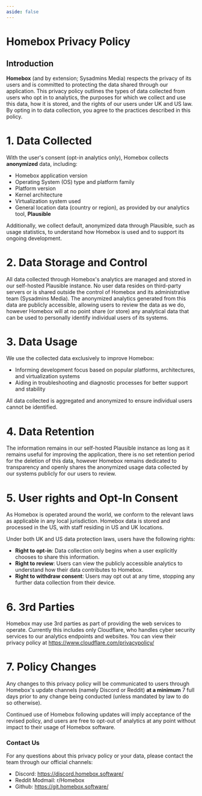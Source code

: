 ```yaml
---
aside: false
---
```


# Homebox Privacy Policy

## Introduction

**Homebox** (and by extension; Sysadmins Media) respects the privacy of its users and is committed to protecting the data shared through our application. This privacy policy outlines the types of data collected from users who opt in to analytics, the purposes for which we collect and use this data, how it is stored, and the rights of our users under UK and US law. By opting in to data collection, you agree to the practices described in this policy. 

# 1. Data Collected

With the user's consent (opt-in analytics only), Homebox collects **anonymized** data, including:

* Homebox application version
* Operating System (OS) type and platform family
* Platform version
* Kernel architecture
* Virtualization system used
* General location data (country or region), as provided by our analytics tool, **Plausible**

Additionally, we collect default, anonymized data through Plausible, such as usage statistics, to understand how Homebox is used and to support its ongoing development. 

# 2. Data Storage and Control

All data collected through Homebox's analytics are managed and stored in our self-hosted Plausible instance. No user data resides on third-party servers or is shared outside the control of Homebox and its administrative team (Sysadmins Media). The anonymized analytics generated from this data are publicly accessible, allowing users to review the data as we do, however Homebox will at no point share (or store) any analytical data that can be used to personally identify individual users of its systems.

# 3. Data Usage

We use the collected data exclusively to improve Homebox:

* Informing development focus based on popular platforms, architectures, and virtualization systems
* Aiding in troubleshooting and diagnostic processes for better support and stability

All data collected is aggregated and anonymized to ensure individual users cannot be identified.

# 4. Data Retention

The information remains in our self-hosted Plausible instance as long as it remains useful for improving the application, there is no set retention period for the deletion of this data, however Homebox remains dedicated to transparency and openly shares the anonymized usage data collected by our systems publicly for our users to review. 

# 5. User rights and Opt-In Consent

As Homebox is operated around the world, we conform to the relevant laws as applicable in any local jurisdiction. Homebox data is stored and processed in the US, with staff residing in US and UK locations. 

Under both UK and US data protection laws, users have the following rights:

* **Right to opt-in**: Data collection only begins when a user explicitly chooses to share this information.
* **Right to review**: Users can view the publicly accessible analytics to understand how their data contributes to Homebox.
* **Right to withdraw consent**: Users may opt out at any time, stopping any further data collection from their device.

# 6. 3rd Parties

Homebox may use 3rd parties as part of providing the web services to operate. Currently this includes only Cloudflare, who handles cyber security services to our analytics endpoints and websites. You can view their privacy policy at https://www.cloudflare.com/privacypolicy/

# 7. Policy Changes

Any changes to this privacy policy will be communicated to users through Homebox's update channels (namely Discord or Reddit) **at a minimum** 7 full days prior to any change being conducted (unless mandated by law to do so otherwise).

Continued use of Homebox following updates will imply acceptance of the revised policy, and users are free to opt-out of analytics at any point without impact to their usage of Homebox software. 


### Contact Us

For any questions about this privacy policy or your data, please contact the team through our official channels:

* Discord: https://discord.homebox.software/ 
* Reddit Modmail: r/Homebox
* Github: https://git.homebox.software/ 
